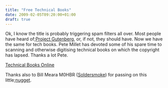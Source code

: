 ```yaml
---
title: "Free Technical Books"
date: 2009-02-05T09:20:00+01:00
draft: true
---
```


Ok, I know the title is probably triggering spam filters all over.
Most people have heard of;<a href=http://www.gutenberg.org/>Project Gutenberg</a>, or, if not, they should have. Now we have the same for tech books.
Pete Millet has devoted some of his spare time to scanning and otherwise digitising technical books on which the copyright has lapsed. Thanks a lot Pete.

<a href=http://www.pmillett.com/technical_books_online.htm>Technical Books Online</a>

Thanks also to Bill Meara M0HBR (<a href=http://www.soldersmoke.com/>Soldersmoke</a>) for passing on this little;<a href=http://soldersmoke.blogspot.com/2008/12/free-electronic-books-online.html>nugget</a>.
